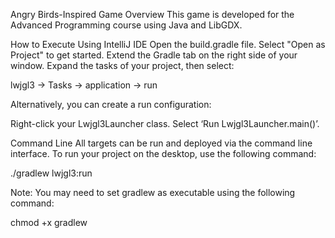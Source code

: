 Angry Birds-Inspired Game
Overview
This game is developed for the Advanced Programming course using Java and LibGDX.

How to Execute
Using IntelliJ IDE
Open the build.gradle file.
Select "Open as Project" to get started.
Extend the Gradle tab on the right side of your window.
Expand the tasks of your project, then select:

lwjgl3 -> Tasks -> application -> run

Alternatively, you can create a run configuration:

Right-click your Lwjgl3Launcher class.
Select ‘Run Lwjgl3Launcher.main()’.


Command Line
All targets can be run and deployed via the command line interface. To run your project on the desktop, use the following command:

./gradlew lwjgl3:run

Note: You may need to set gradlew as executable using the following command:

chmod +x gradlew
